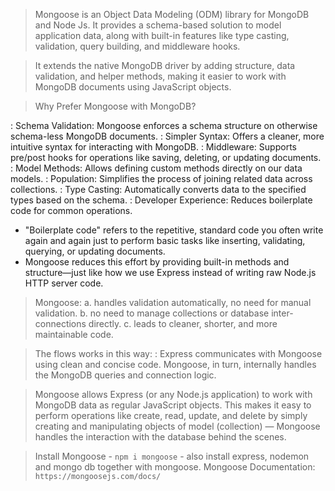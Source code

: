 > Mongoose is an Object Data Modeling (ODM) library for MongoDB and Node Js. It provides a schema-based solution to model application data, along with built-in features like type casting, validation, query building, and middleware hooks.

>  It extends the native MongoDB driver by adding structure, data validation, and helper methods, making it easier to work with MongoDB documents using JavaScript objects.


> Why Prefer Mongoose with MongoDB?

  : Schema Validation: Mongoose enforces a schema structure on otherwise schema-less MongoDB documents.
  : Simpler Syntax: Offers a cleaner, more intuitive syntax for interacting with MongoDB.
  : Middleware: Supports pre/post hooks for operations like saving, deleting, or updating documents.
  : Model Methods: Allows defining custom methods directly on our data models.
  : Population: Simplifies the process of joining related data across collections.
  : Type Casting: Automatically converts data to the specified types based on the schema.
  : Developer Experience: Reduces boilerplate code for common operations.
   - "Boilerplate code" refers to the repetitive, standard code you often write again and again just to perform basic tasks like inserting, validating, querying, or updating documents.
   - Mongoose reduces this effort by providing built-in methods and structure—just like how we use Express instead of writing raw Node.js HTTP server code.

> Mongoose:
  a. handles validation automatically, no need for manual validation.
  b. no need to manage collections or database inter-connections directly.
  c. leads to cleaner, shorter, and more maintainable code.

> The flows works in this way: 
  : Express communicates with Mongoose using clean and concise code. Mongoose, in turn, internally handles the MongoDB queries and connection logic.

> Mongoose allows Express (or any Node.js application) to work with MongoDB data as regular JavaScript objects. This makes it easy to perform operations like create, read, update, and delete by simply creating and manipulating objects of model (collection) — Mongoose handles the interaction with the database behind the scenes.

> Install Mongoose - `npm i mongoose` - also install express, nodemon and mongo db together with mongoose.
> Mongoose Documentation: `https://mongoosejs.com/docs/`